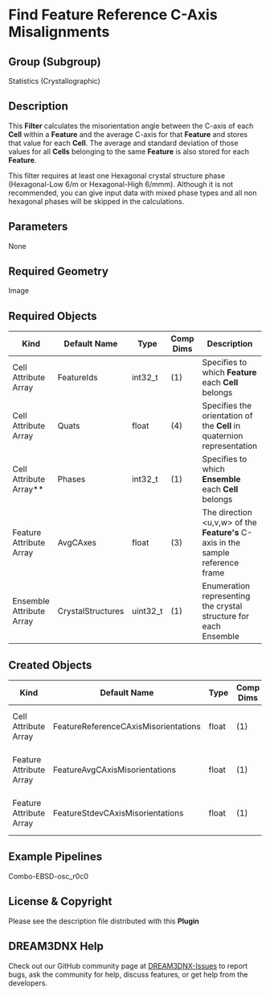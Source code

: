 # Find Feature Reference C-Axis Misalignments

## Group (Subgroup)

Statistics (Crystallographic)

## Description

This **Filter** calculates the misorientation angle between the C-axis of each **Cell** within a **Feature** and the average C-axis for that **Feature** and stores that value for each **Cell**.  The average and standard deviation of those values for all **Cells** belonging to the same **Feature** is also stored for each **Feature**.

This filter requires at least one Hexagonal crystal structure phase (Hexagonal-Low 6/m or Hexagonal-High 6/mmm). Although it is not recommended, you can give input data with mixed phase types and all non hexagonal phases will be skipped in the calculations.

## Parameters

None

## Required Geometry

Image

## Required Objects

| Kind                      | Default Name | Type     | Comp Dims | Description                                 |
|---------------------------|--------------|----------|--------|---------------------------------------------|
| Cell Attribute Array | FeatureIds | int32_t | (1) | Specifies to which **Feature** each **Cell** belongs |
| Cell Attribute Array | Quats | float | (4) | Specifies the orientation of the **Cell** in quaternion representation |
| Cell Attribute Array**     | Phases            | int32_t | (1) | Specifies to which **Ensemble** each **Cell** belongs |
| Feature Attribute Array | AvgCAxes | float | (3) | The direction <u,v,w> of the **Feature's** C-axis in the sample reference frame |
| Ensemble Attribute Array | CrystalStructures | uint32_t | (1) | Enumeration representing the crystal structure for each Ensemble |

## Created Objects

| Kind                      | Default Name | Type     | Comp Dims | Description                                 |
|---------------------------|--------------|----------|--------|---------------------------------------------|
| Cell Attribute Array | FeatureReferenceCAxisMisorientations | float | (1) | Misorientation angle (in degrees) between **Cell's** C-axis and the C-axis of the **Feature** that owns that **Cell |
| Feature Attribute Array | FeatureAvgCAxisMisorientations | float | (1) | Average of the *FeatureReferenceCAxisMisorientation* values for all of the **Cells** that belong to the **Feature |
| Feature Attribute Array | FeatureStdevCAxisMisorientations | float | (1) | Standard deviation of the *FeatureReferenceCAxisMisorientation* values for all of the **Cells** that belong to the **Feature |

## Example Pipelines

Combo-EBSD-osc_r0c0

## License & Copyright

Please see the description file distributed with this **Plugin**

## DREAM3DNX Help

Check out our GitHub community page at [DREAM3DNX-Issues](https://github.com/BlueQuartzSoftware/DREAM3DNX-Issues) to report bugs, ask the community for help, discuss features, or get help from the developers.
